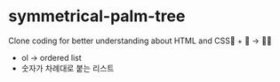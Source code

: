 # symmetrical-palm-tree
Clone coding for better understanding about HTML and CSS🦴 + 🦚 -> 🧞‍♂️

- ol -> ordered list
- 숫자가 차례대로 붙는 리스트
